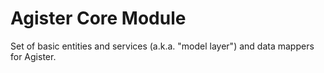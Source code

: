 Agister Core Module
===================

Set of basic entities and services (a.k.a. "model layer") and data mappers for Agister.